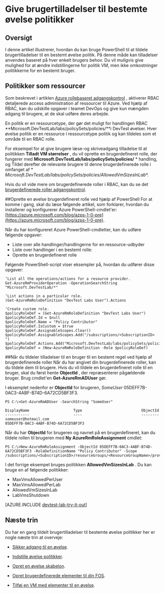 <properties
    pageTitle="Give brugertilladelser til bestemte øvelse politikker | Microsoft Azure"
    description="Lær at give brugertilladelser til bestemte øvelse politikker i DevTest øvelser baseret på hver enkelt brugers behov"
    services="devtest-lab,virtual-machines,visual-studio-online"
    documentationCenter="na"
    authors="tomarcher"
    manager="douge"
    editor=""/>

<tags
    ms.service="devtest-lab"
    ms.workload="na"
    ms.tgt_pltfrm="na"
    ms.devlang="na"
    ms.topic="article"
    ms.date="08/25/2016"
    ms.author="tarcher"/>

# <a name="grant-user-permissions-to-specific-lab-policies"></a>Give brugertilladelser til bestemte øvelse politikker

## <a name="overview"></a>Oversigt

I denne artikel illustrerer, hvordan du kan bruge PowerShell til at tildele brugertilladelser til en bestemt øvelse politik. På denne måde kan tilladelser anvendes baseret på hver enkelt brugers behov. Du vil muligvis give mulighed for at ændre indstillingerne for politik VM, men ikke omkostninger politikkerne for en bestemt bruger.

## <a name="policies-as-resources"></a>Politikker som ressourcer

Som beskrevet i artiklen [Azure rollebaseret adgangskontrol](../active-directory/role-based-access-control-configure.md) , aktiverer RBAC detaljerede access administration af ressourcer til Azure. Ved hjælp af RBAC, kan du udskille opgaver i teamet DevOps og give kun mængden adgang til brugere, at de skal udføre deres arbejde.

En politik er en ressourcetype, der gør det muligt for handlingen RBAC **Microsoft.DevTestLab/labs/policySets/policies/**i DevTest øvelser. Hver øvelse politik er en ressource i ressourcetype politik og kan tildeles som et område til en RBAC rolle.

For eksempel for at give brugere læse-og skriveadgang tilladelse til at politikken **Tilladt VM størrelser** , du vil oprette en brugerdefineret rolle, der fungerer med **Microsoft.DevTestLab/labs/policySets/policies/** * handling, og Tildel derefter de relevante brugere til denne brugerdefinerede rolle i omfanget af * *Microsoft.DevTestLab/labs/policySets/policies/AllowedVmSizesInLab**.

Hvis du vil vide mere om brugerdefinerede roller i RBAC, kan du se det [brugerdefinerede roller adgangskontrol](../active-directory/role-based-access-control-custom-roles.md).

##<a name="creating-a-lab-custom-role-using-powershell"></a>Oprette en øvelse brugerdefineret rolle ved hjælp af PowerShell
For at komme i gang, skal du læse følgende artikel, som forklarer, hvordan du installerer og konfigurerer Azure PowerShell-cmdlet'er: [https://azure.microsoft.com/blog/azps-1-0-pre](https://azure.microsoft.com/blog/azps-1-0-pre).

Når du har konfigureret Azure PowerShell-cmdletter, kan du udføre følgende opgaver:

- Liste over alle handlinger/handlingerne for en ressource-udbyder
- Liste over handlinger i en bestemt rolle:
- Oprette en brugerdefineret rolle

Følgende PowerShell-script viser eksempler på, hvordan du udfører disse opgaver:

    ‘List all the operations/actions for a resource provider.
    Get-AzureRmProviderOperation -OperationSearchString "Microsoft.DevTestLab/*"

    ‘List actions in a particular role.
    (Get-AzureRmRoleDefinition "DevTest Labs User").Actions

    ‘Create custom role.
    $policyRoleDef = (Get-AzureRmRoleDefinition "DevTest Labs User")
    $policyRoleDef.Id = $null
    $policyRoleDef.Name = "Policy Contributor"
    $policyRoleDef.IsCustom = $true
    $policyRoleDef.AssignableScopes.Clear()
    $policyRoleDef.AssignableScopes.Add("/subscriptions/<SubscriptionID> ")
    $policyRoleDef.Actions.Add("Microsoft.DevTestLab/labs/policySets/policies/*")
    $policyRoleDef = (New-AzureRmRoleDefinition -Role $policyRoleDef)

##<a name="assigning-permissions-to-a-user-for-a-specific-policy-using-custom-roles"></a>Når du tildeler tilladelser til en bruger til en bestemt regel ved hjælp af brugerdefinerede roller
Når du har angivet din brugerdefinerede roller, kan du tildele dem til brugere. Hvis du vil tildele en brugerdefineret rolle til en bruger, skal du først hente **ObjectId** , der repræsenterer pågældende bruger. Brug cmdlet'en **Get-AzureRmADUser** gør.

I eksemplet nedenfor er **ObjectId** for brugeren, *SomeUser* 05DEFF7B-0AC3-4ABF-B74D-6A72CD5BF3F3.

    PS C:\>Get-AzureRmADUser -SearchString "SomeUser"

    DisplayName                    Type                           ObjectId
    -----------                    ----                           --------
    someuser@hotmail.com                                          05DEFF7B-0AC3-4ABF-B74D-6A72CD5BF3F3

Når du har **ObjectId** for brugeren og navnet på en brugerdefineret, kan du tildele rollen til brugeren med **Ny AzureRmRoleAssignment** cmdlet:

    PS C:\>New-AzureRmRoleAssignment -ObjectId 05DEFF7B-0AC3-4ABF-B74D-6A72CD5BF3F3 -RoleDefinitionName "Policy Contributor" -Scope /subscriptions/<SubscriptionID>/resourceGroups/<ResourceGroupName>/providers/Microsoft.DevTestLab/labs/<LabName>/policySets/policies/AllowedVmSizesInLab

I det forrige eksempel bruges politikken **AllowedVmSizesInLab** . Du kan bruge en af følgende politikker:

- MaxVmsAllowedPerUser
- MaxVmsAllowedPerLab
- AllowedVmSizesInLab
- LabVmsShutdown

[AZURE.INCLUDE [devtest-lab-try-it-out](../../includes/devtest-lab-try-it-out.md)]

## <a name="next-steps"></a>Næste trin

Du har en gang tildelt brugertilladelser til bestemte øvelse politikker her er nogle næste trin at overveje:

- [Sikker adgang til en øvelse](devtest-lab-add-devtest-user.md).

- [Indstille øvelse politikker](devtest-lab-set-lab-policy.md).

- [Opret en øvelse skabelon](devtest-lab-create-template.md).

- [Opret brugerdefinerede elementer til din FOS](devtest-lab-artifact-author.md).

- [Tilføj en VM med elementer til en øvelse](devtest-lab-add-vm-with-artifacts.md).
